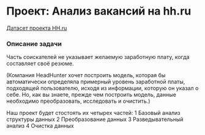 # Проект: Анализ вакансий на hh.ru

[Датасет проекта HH.ru](https://drive.google.com/drive/folders/1oPj7pXRbUBgYSIajASwxCFiXqAFRbhL9?usp=sharing) 



### Описание задачи    
Часть соискателей не указывает желаемую заработную плату, когда составляет своё резюме.

(Компания HeadHunter хочет построить модель, которая бы автоматически определяла примерный уровень заработной платы, подходящей пользователю, исходя из информации, которую он указал о себе. Но, как вы знаете, прежде чем построить модель, данные необходимо преобразовать, исследовать и очистить.)


Наш проект будет стостоять их четырех частей:
1 Базовый анализ структуры данных
2 Преобразование данных
3 Разведывательный анализ
4 Очистка данных


